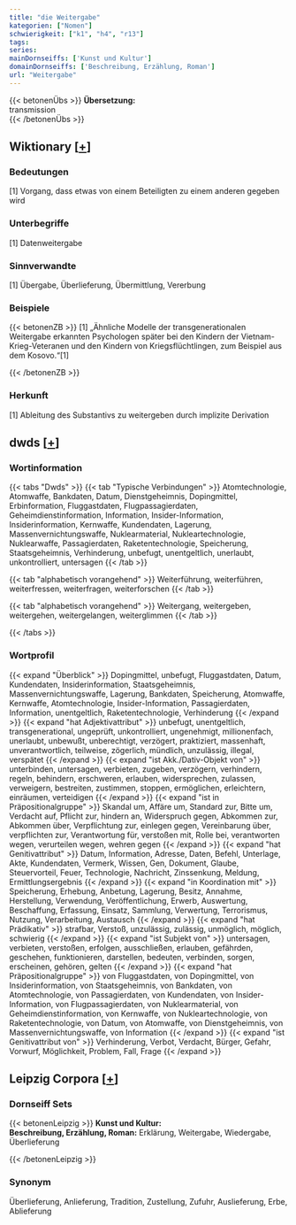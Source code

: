 ```yaml
---
title: "die Weitergabe"
kategorien: ["Nomen"]
schwierigkeit: ["k1", "h4", "r13"]
tags:
series:
mainDornseiffs: ['Kunst und Kultur']
domainDornseiffs: ['Beschreibung, Erzählung, Roman']
url: "Weitergabe"
---
```


{{< betonenÜbs >}}
**Übersetzung:**  
transmission  
{{< /betonenÜbs >}}

## Wiktionary [[+](https://de.wiktionary.org/wiki/Weitergabe)]

### Bedeutungen
[1] Vorgang, dass etwas von einem Beteiligten zu einem anderen gegeben wird  

### Unterbegriffe
[1] Datenweitergabe  

### Sinnverwandte
[1] Übergabe, Überlieferung, Übermittlung, Vererbung  

### Beispiele
{{< betonenZB >}}
[1] „Ähnliche Modelle der transgenerationalen Weitergabe erkannten Psychologen später bei den Kindern der Vietnam-Krieg-Veteranen und den Kindern von Kriegsflüchtlingen, zum Beispiel aus dem Kosovo.“[1]  

{{< /betonenZB >}}
### Herkunft
[1] Ableitung des Substantivs zu weitergeben durch implizite Derivation  



## dwds [[+](https://www.dwds.de/wb/Weitergabe)]

### Wortinformation
{{< tabs "Dwds" >}}
{{< tab "Typische Verbindungen" >}}
Atomtechnologie, Atomwaffe, Bankdaten, Datum, Dienstgeheimnis, Dopingmittel, Erbinformation, Fluggastdaten, Flugpassagierdaten, Geheimdienstinformation, Information, Insider-Information, Insiderinformation, Kernwaffe, Kundendaten, Lagerung, Massenvernichtungswaffe, Nuklearmaterial, Nukleartechnologie, Nuklearwaffe, Passagierdaten, Raketentechnologie, Speicherung, Staatsgeheimnis, Verhinderung, unbefugt, unentgeltlich, unerlaubt, unkontrolliert, untersagen
{{< /tab >}}

{{< tab "alphabetisch vorangehend" >}}
Weiterführung, weiterführen, weiterfressen, weiterfragen, weiterforschen
{{< /tab >}}

{{< tab "alphabetisch vorangehend" >}}
Weitergang, weitergeben, weitergehen, weitergelangen, weiterglimmen
{{< /tab >}}

{{< /tabs >}}

### Wortprofil
{{< expand "Überblick" >}} Dopingmittel, unbefugt, Fluggastdaten, Datum, Kundendaten, Insiderinformation, Staatsgeheimnis, Massenvernichtungswaffe, Lagerung, Bankdaten, Speicherung, Atomwaffe, Kernwaffe, Atomtechnologie, Insider-Information, Passagierdaten, Information, unentgeltlich, Raketentechnologie, Verhinderung {{< /expand >}}
{{< expand "hat Adjektivattribut" >}} unbefugt, unentgeltlich, transgenerational, ungeprüft, unkontrolliert, ungenehmigt, millionenfach, unerlaubt, unbewußt, unberechtigt, verzögert, praktiziert, massenhaft, unverantwortlich, teilweise, zögerlich, mündlich, unzulässig, illegal, verspätet {{< /expand >}}
{{< expand "ist Akk./Dativ-Objekt von" >}} unterbinden, untersagen, verbieten, zugeben, verzögern, verhindern, regeln, behindern, erschweren, erlauben, widersprechen, zulassen, verweigern, bestreiten, zustimmen, stoppen, ermöglichen, erleichtern, einräumen, verteidigen {{< /expand >}}
{{< expand "ist in Präpositionalgruppe" >}} Skandal um, Affäre um, Standard zur, Bitte um, Verdacht auf, Pflicht zur, hindern an, Widerspruch gegen, Abkommen zur, Abkommen über, Verpflichtung zur, einlegen gegen, Vereinbarung über, verpflichten zur, Verantwortung für, verstoßen mit, Rolle bei, verantworten wegen, verurteilen wegen, wehren gegen {{< /expand >}}
{{< expand "hat Genitivattribut" >}} Datum, Information, Adresse, Daten, Befehl, Unterlage, Akte, Kundendaten, Vermerk, Wissen, Gen, Dokument, Glaube, Steuervorteil, Feuer, Technologie, Nachricht, Zinssenkung, Meldung, Ermittlungsergebnis {{< /expand >}}
{{< expand "in Koordination mit" >}} Speicherung, Erhebung, Anbetung, Lagerung, Besitz, Annahme, Herstellung, Verwendung, Veröffentlichung, Erwerb, Auswertung, Beschaffung, Erfassung, Einsatz, Sammlung, Verwertung, Terrorismus, Nutzung, Verarbeitung, Austausch {{< /expand >}}
{{< expand "hat Prädikativ" >}} strafbar, Verstoß, unzulässig, zulässig, unmöglich, möglich, schwierig {{< /expand >}}
{{< expand "ist Subjekt von" >}} untersagen, verbieten, verstoßen, erfolgen, ausschließen, erlauben, gefährden, geschehen, funktionieren, darstellen, bedeuten, verbinden, sorgen, erscheinen, gehören, gelten {{< /expand >}}
{{< expand "hat Präpositionalgruppe" >}} von Fluggastdaten, von Dopingmittel, von Insiderinformation, von Staatsgeheimnis, von Bankdaten, von Atomtechnologie, von Passagierdaten, von Kundendaten, von Insider-Information, von Flugpassagierdaten, von Nuklearmaterial, von Geheimdienstinformation, von Kernwaffe, von Nukleartechnologie, von Raketentechnologie, von Datum, von Atomwaffe, von Dienstgeheimnis, von Massenvernichtungswaffe, von Information {{< /expand >}}
{{< expand "ist Genitivattribut von" >}} Verhinderung, Verbot, Verdacht, Bürger, Gefahr, Vorwurf, Möglichkeit, Problem, Fall, Frage {{< /expand >}}

## Leipzig Corpora [[+](https://corpora.uni-leipzig.de/en/res?word=Weitergabe&corpusId=deu_newscrawl-public_2018)]

### Dornseiff Sets
{{< betonenLeipzig >}}
**Kunst und Kultur:**  
**Beschreibung, Erzählung, Roman:** Erklärung, Weitergabe, Wiedergabe, Überlieferung  

{{< /betonenLeipzig >}}

### Synonym
Überlieferung, Anlieferung, Tradition, Zustellung, Zufuhr, Auslieferung, Erbe, Ablieferung

